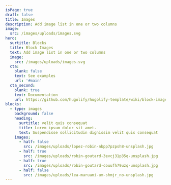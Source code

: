 ```yaml
---
isPage: true
draft: false
title: Images
description: Add image list in one or two columns
image:
  src: /images/uploads/images.svg
hero:
  surtitle: Blocks
  title: Block Images
  text: Add image list in one or two columns
  image:
    src: /images/uploads/images.svg
  cta:
    blank: false
    text: See examples
    url: '#main'
  cta_second:
    blank: true
    text: Documentation
    url: https://github.com/hugolify/hugolify-template/wiki/block-images
blocks:
  - type: images
    background: false
    heading:
      surtitle: velit quis consequat
      title: Lorem ipsum dolor sit amet.
      text: Suspendisse sollicitudin dignissim velit quis consequat
    images:
      - half: false
        src: /images/uploads/lopez-robin-nbpp7pzpsh8-unsplash.jpg
      - half: true
        src: /images/uploads/robin-goutard-3evcj31p35q-unsplash.jpg
      - half: true
        src: /images/uploads/robin-goutard-couufh79uzq-unsplash.jpg
      - half: false
        src: /images/uploads/lea-maruani-um-shmjr_no-unsplash.jpg
---
```

